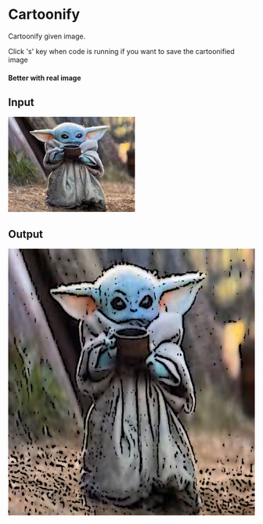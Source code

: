 # Cartoonify
<p>Cartoonify given image.</p>
<p>Click 's' key when code is running if you want to save the cartoonified image</p>
<h4> Better with real image</h4>

## Input

![plot](./input.jpg)

## Output

![plot](./cartoon_copy.jpg)
